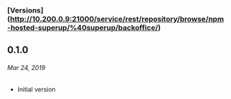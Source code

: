 ### [Versions] (http://10.200.0.9:21000/service/rest/repository/browse/npm-hosted-superup/%40superup/backoffice/)

## 0.1.0
###### *Mar 24, 2019*
- Initial version
